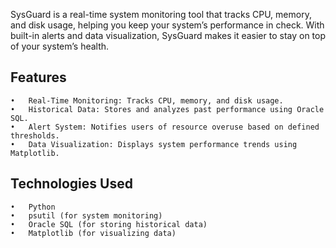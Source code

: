 SysGuard is a real-time system monitoring tool that tracks CPU, memory, and disk usage, helping you keep your system’s performance in check. With built-in alerts and data visualization, SysGuard makes it easier to stay on top of your system’s health.

## Features ##
	•	Real-Time Monitoring: Tracks CPU, memory, and disk usage.
	•	Historical Data: Stores and analyzes past performance using Oracle SQL.
	•	Alert System: Notifies users of resource overuse based on defined thresholds.
	•	Data Visualization: Displays system performance trends using Matplotlib.

## Technologies Used ##
	•	Python
	•	psutil (for system monitoring)
	•	Oracle SQL (for storing historical data)
	•	Matplotlib (for visualizing data)
